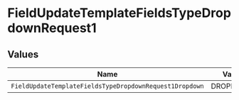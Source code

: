# FieldUpdateTemplateFieldsTypeDropdownRequest1


## Values

| Name                                                    | Value                                                   |
| ------------------------------------------------------- | ------------------------------------------------------- |
| `FieldUpdateTemplateFieldsTypeDropdownRequest1Dropdown` | DROPDOWN                                                |
